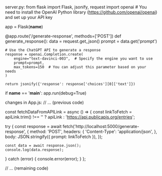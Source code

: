server.py:
from flask import Flask, jsonify, request
import openai  # You need to install the OpenAI Python library (https://github.com/openai/openai) and set up your API key

app = Flask(__name__)

@app.route('/generate-response', methods=['POST'])
def generate_response():
    data = request.get_json()
    prompt = data.get('prompt')

    # Use the ChatGPT API to generate a response
    response = openai.Completion.create(
        engine="text-davinci-003",  # Specify the engine you want to use
        prompt=prompt,
        max_tokens=150  # You can adjust this parameter based on your needs
    )

    return jsonify({'response': response['choices'][0]['text']})

if __name__ == '__main__':
    app.run(debug=True)

changes in App.js:
// ... (previous code)

const fetchDataFromAPILink = async () => {
  const linkToFetch = apiLink.trim() !== '' ? apiLink : 'https://api.publicapis.org/entries';

  try {
    const response = await fetch('http://localhost:5000/generate-response', {
      method: 'POST',
      headers: {
        'Content-Type': 'application/json',
      },
      body: JSON.stringify({ prompt: linkToFetch }),
    });

    const data = await response.json();
    console.log(data.response);
  } catch (error) {
    console.error(error);
  }
};

// ... (remaining code)